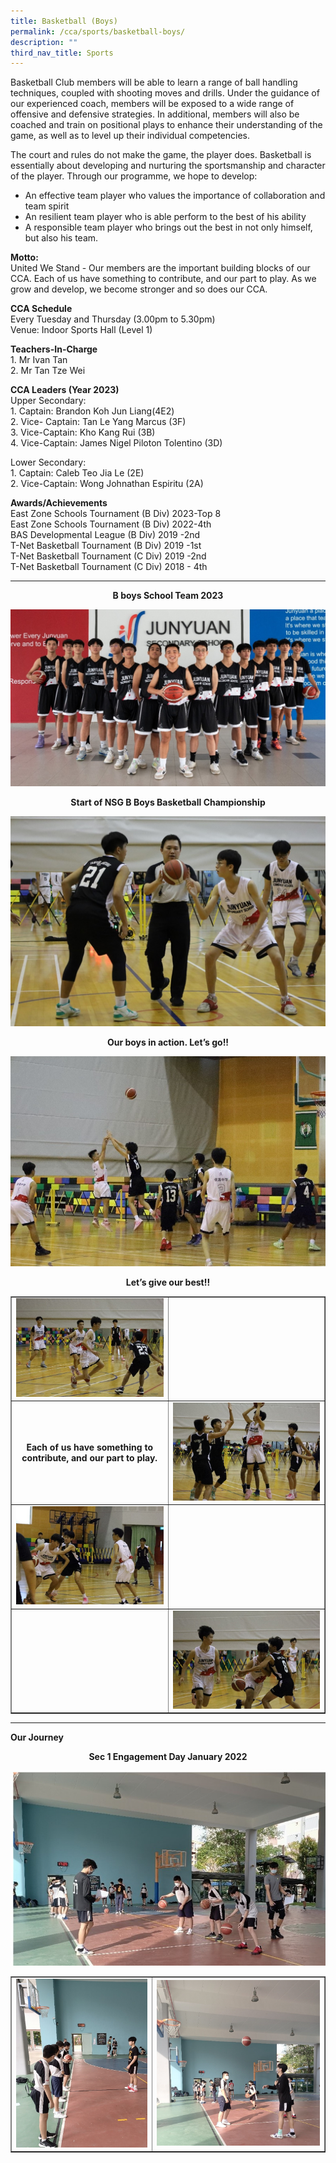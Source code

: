 ```yaml
---
title: Basketball (Boys)
permalink: /cca/sports/basketball-boys/
description: ""
third_nav_title: Sports
---
```

<p>Basketball Club members will be able to learn a range of ball handling techniques, coupled with shooting moves and drills. Under the guidance of our experienced coach, members will be exposed to a wide range of offensive and defensive strategies. In additional, members will also be coached and train on positional plays to enhance their understanding of the game, as well as to level up their individual competencies.</p>
<p>The court and rules do not make the game, the player does. Basketball is essentially about developing and nurturing the sportsmanship and character of the player. Through our programme, we hope to develop:</p>
<ul type="disc">
<li>An effective team player who values the importance of collaboration and team spirit</li>
<li>An resilient team player who is able perform to the best of his ability</li>
<li>A responsible team player who brings out the best in not only himself, but also his team.</li>
</ul>
<p><strong>Motto:<br></strong>United We Stand - Our members are the important building blocks of our CCA. Each of us have something to contribute, and our part to play. As we grow and develop, we become stronger and so does our CCA.</p>
<p><strong>CCA Schedule<br></strong>Every Tuesday and Thursday (3.00pm to 5.30pm)<br>Venue: Indoor Sports Hall (Level 1)</p>
<p><strong>Teachers-In-Charge<br></strong>1. Mr Ivan Tan<br>2. Mr Tan Tze Wei<br></p>
<p><strong>CCA Leaders (Year 2023)</strong><br>Upper Secondary:<br>1. Captain: Brandon Koh Jun Liang(4E2)<br>2. Vice- Captain: Tan Le Yang Marcus (3F) <br>3. Vice-Captain: Kho Kang Rui (3B)<br>4. Vice-Captain: James Nigel Piloton Tolentino (3D)</p>
<p>Lower Secondary:<br>1. Captain:&nbsp;Caleb Teo Jia Le (2E)<br>2. Vice-Captain:&nbsp;Wong Johnathan Espiritu (2A)</p>
<p><strong>Awards/Achievements<br></strong>East Zone Schools Tournament (B Div) 2023-Top 8<br>East Zone Schools Tournament (B Div) 2022-4th <br>BAS Developmental League (B Div) 2019 -2nd<br>T-Net Basketball Tournament (B Div) 2019 -1st<br>T-Net Basketball Tournament (C Div) 2019 -2nd<br>T-Net Basketball Tournament (C Div) 2018 - 4th</p>
<hr>
<p style="text-align: center;"><strong>B boys School Team 2023</strong></p>
<img src="/images/bbb1.jpg">
<p style="text-align: center;"><strong>Start of NSG B Boys Basketball&nbsp;Championship</strong></p>
<img src="/images/bbb2.jpg">
<p style="text-align: center;"><strong>Our boys in action. Let’s go!!</strong></p>
<img src="/images/bbb3.jpg">
<p style="text-align: center;"><strong>Let’s give our best!!</strong></p>
<table style="border-collapse: collapse; width: 100%;" border="1">
<tbody>
<tr>
<td style="width: 50%;"><img src="/images/bbb4.jpg"></td>
<td style="width: 50%;">&nbsp;</td>
</tr>
<tr>
<td style="width: 50%; text-align: center;"><strong>Each of us have something to contribute, and our part to play.</strong></td>
<td style="width: 50%;"><img src="/images/bbb5.jpg"></td>
</tr>
<tr>
<td style="width: 50%;"><img src="/images/bbb6.jpg"></td>
<td style="width: 50%;">&nbsp;</td>
</tr>
<tr>
<td style="width: 50%;">&nbsp;</td>
<td style="width: 50%;"><img src="/images/bbb7.jpg"></td>
</tr>
</tbody>
</table>
<hr>
<p><strong>Our Journey</strong></p>
<p style="text-align: center;"><strong>Sec 1 Engagement Day January 2022</strong></p>
<img src="/images/bb1.jpg">
<table style="border-collapse: collapse; width: 100%;" border="1">
<tbody>
<tr>
<td style="width: 45%;"><img src="/images/bb2.jpg"></td>
<td style="width: 55%;"><img src="/images/bb3.jpg"></td>
</tr>
</tbody>
</table>